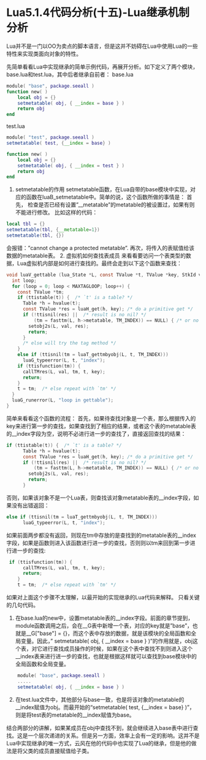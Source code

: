 # Lua5.1.4代码分析(十五)-Lua继承机制分析

Lua并不是一门以OO为卖点的脚本语言，但是这并不妨碍在Lua中使用Lua的一些特性来实现类面向对象的特性。

先简单看看Lua中实现继承的简单示例代码，再展开分析。如下定义了两个模块，base.lua和test.lua，其中后者继承自前者：
base.lua
```lua
module( "base", package.seeall )
function new( )
    local obj = {}
    setmetatable( obj, { __index = base } )
    return obj
end
```

test.lua

```lua
module( "test", package.seeall )
setmetatable( test, {__index = base} )

function new( )
    local obj = {}
    setmetatable( obj, { __index = test } )
    return obj
end
```

1.  setmetatable的作用
setmetatable函数，在Lua自带的base模块中实现，对应的函数在luaB_setmetatable中。简单的说，这个函数所做的事情是：
首先， 检查是否已经有设置”__metatable”的metatable的被设置过，如果有则不能进行修改。
比如这样的代码：
```lua
local tbl = {}
setmetatable(tbl, {__metatable=1})
setmetatable(tbl, {})
```
会报错：”cannot change a protected metatable”.
再次，将传入的表赋值给该数据的metatable表。
2.  虚拟机如何查找表成员
来看看要访问一个表类型的数据，Lua虚拟机内部是如何进行查找的。最终会走到以下这个函数来查找：
```c
void luaV_gettable (lua_State *L, const TValue *t, TValue *key, StkId val) {
  int loop;
  for (loop = 0; loop < MAXTAGLOOP; loop++) {
    const TValue *tm;
    if (ttistable(t)) {  /* `t' is a table? */
      Table *h = hvalue(t);
      const TValue *res = luaH_get(h, key); /* do a primitive get */
      if (!ttisnil(res) ||  /* result is no nil? */
          (tm = fasttm(L, h->metatable, TM_INDEX)) == NULL) { /* or no TM? */
        setobj2s(L, val, res);
        return;
      }
      /* else will try the tag method */
    }
    else if (ttisnil(tm = luaT_gettmbyobj(L, t, TM_INDEX)))
      luaG_typeerror(L, t, "index");
    if (ttisfunction(tm)) {
      callTMres(L, val, tm, t, key);
      return;
    }
    t = tm;  /* else repeat with `tm' */
  }
  luaG_runerror(L, "loop in gettable");
}
```

简单来看看这个函数的流程：
首先，如果待查找对象是一个表，那么根据传入的key来进行第一步的查找，如果查找到了相应的结果，或者这个表的metatable表的__index字段为空，说明不必进行进一步的查找了，直接返回查找的结果：

```c
if (ttistable(t)) {  /* `t' is a table? */
      Table *h = hvalue(t);
      const TValue *res = luaH_get(h, key); /* do a primitive get */
      if (!ttisnil(res) ||  /* result is no nil? */
          (tm = fasttm(L, h->metatable, TM_INDEX)) == NULL) { /* or no TM? */
        setobj2s(L, val, res);
        return;
      }
```

否则，如果该对象不是一个Lua表，则查找该对象metatable表的__index字段，如果没有出错返回：

```c
else if (ttisnil(tm = luaT_gettmbyobj(L, t, TM_INDEX)))
      luaG_typeerror(L, t, "index");
```

如果前面两步都没有返回，则现在tm中存放的是查找到的metatable表的__index字段，如果是函数则进入该函数进行进一步的查找，否则则以tm来回到第一步进行进一步的查找:

```c
 if (ttisfunction(tm)) {
      callTMres(L, val, tm, t, key);
      return;
    }
    t = tm;  /* else repeat with `tm' */
```

如果对上面这个步骤不太理解，以最开始的实现继承的Lua代码来解释。
只看关键的几句代码。
1.  在base.lua的new中，设置metatable表的__index字段。前面的章节提到，module函数调用之后，会在__G表中新增一个表，对应的key就是”base”，也就是__G["base"] = {}，而这个表中存放的数据，就是该模块的全局函数和全局变量。因此，” setmetatable( obj, { __index = base } )”的作用就是，obj这个表，对它进行查找成员操作的时候，如果在这个表中查找不到则进入这个__index表来进行进一步的查找，也就是根据这样就可以查找到base模块中的全局函数和全局变量。
```lua
    module( "base", package.seeall )
    .....
    setmetatable( obj, { __index = base } )
```
2.   在test.lua文件中，其他部分与base一致，也是将该对象的metatable的__index赋值为obj。而最开始的“setmetatable( test, {__index = base} )”，则是将test表的metatable的__index赋值为base。

结合两部分的讲解，如果某成员在obj中查找不到，就会继续进入base表中进行查找。这是一个层次递进的关系。但是另一方面，效率上会有一定的影响。这并不是Lua中实现继承的唯一方式，云风在他的代码中也实现了Lua的继承，但是他的做法是将父类的成员直接赋值给子类。
